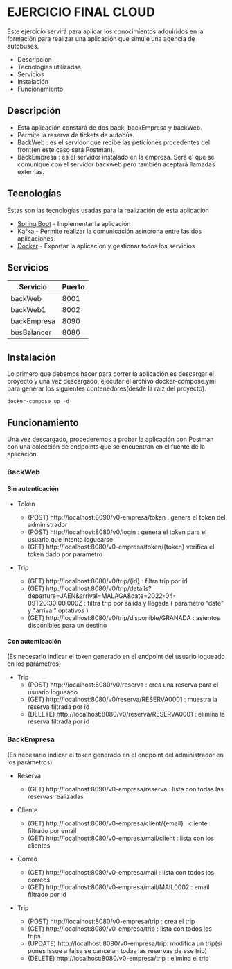 # EJERCICIO FINAL CLOUD

Este ejercicio servirá para aplicar los conocimientos adquiridos en la formación para realizar una aplicación que simule una agencia de autobuses.

- Descripcion
- Tecnologias utilizadas
- Servicios
- Instalación
- Funcionamiento

## Descripción

- Esta aplicación constará de dos back, backEmpresa y backWeb.
- Permite la reserva de tickets de autobús.
- BackWeb : es el servidor que recibe las peticiones procedentes del front(en este caso será Postman).
- BackEmpresa : es el servidor instalado en la empresa. Será el que se comunique con el servidor backweb pero también aceptará llamadas externas.


## Tecnologías

Estas son las tecnologías usadas para la realización de esta aplicación

- [Spring Boot](https://spring.io/projects/spring-boot) - Implementar la aplicación
- [Kafka](https://kafka.apache.org/) - Permite realizar la comunicación asíncrona entre las dos aplicaciones
- [Docker](https://www.docker.com/) - Exportar la aplicacion y gestionar todos los servicios

## Servicios


| Servicio | Puerto |
| ------------- | ------------- |
| backWeb  | 8001 |
| backWeb1  | 8002 |
| backEmpresa  | 8090 |
| busBalancer  | 8080 |

## Instalación

Lo primero que debemos hacer para correr la aplicación es descargar el proyecto y una vez descargado, ejecutar el archivo docker-compose.yml para generar los siguientes contenedores(desde la raíz del proyecto).
```
docker-compose up -d
```


## Funcionamiento

Una vez descargado, procederemos a probar la aplicación con Postman con una colección de endpoints que se encuentran en el fuente de la aplicación.

  
### BackWeb

#### Sin autenticación
* Token
  - (POST) http://localhost:8090/v0-empresa/token : genera el token del administrador
  - (POST) http://localhost:8080/v0/login : genera el token para el usuario que intenta loguearse
  - (GET)  http://localhost:8080/v0-empresa/token/{token} verifica el token dado por parámetro

* Trip
  - (GET) http://localhost:8080/v0/trip/{id} : filtra trip por id
  - (GET) http://localhost:8080/v0/trip/details?departure=JAEN&arrival=MALAGA&date=2022-04-09T20:30:00.000Z : filtra trip por salida y llegada ( parametro "date" y "arrival" optativos )
  - (GET) http://localhost:8080/v0/trip/disponible/GRANADA : asientos disponibles para un destino

#### Con autenticación
(Es necesario indicar el token generado en el endpoint del usuario logueado en los parámetros)
* Trip
  - (POST) http://localhost:8080/v0/reserva : crea una reserva para el usuario logueado
  - (GET)  http://localhost:8080/v0/reserva/RESERVA0001 : muestra la reserva filtrada por id
  - (DELETE) http://localhost:8080/v0/reserva/RESERVA0001 : elimina la reserva filtrada por id

### BackEmpresa
(Es necesario indicar el token generado en el endpoint del administrador en los parámetros)
* Reserva
  - (GET) http://localhost:8090/v0-empresa/reserva : lista con todas las reservas realizadas

* Cliente
  - (GET) http://localhost:8080/v0-empresa/client/{email} : cliente filtrado por email
  - (GET) http://localhost:8080/v0-empresa/mail/client : lista con los clientes

* Correo
  - (GET) http://localhost:8080/v0-empresa/mail : lista con todos los correos
  - (GET) http://localhost:8080/v0-empresa/mail/MAIL0002 : email filtrado por id

* Trip
  - (POST) http://localhost:8080/v0-empresa/trip : crea el trip
  - (GET) http://localhost:8080/v0-empresa/trip : lista con todos los trips
  - (UPDATE) http://localhost:8080/v0-empresa/trip: modifica un trip(si pones issue a false se cancelan todas las reservas de ese trip)
  - (DELETE) http://localhost:8080/v0-empresa/trip : elimina el trip
